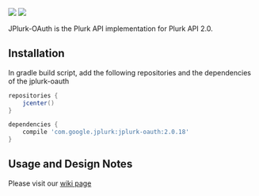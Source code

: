 ![](https://api.travis-ci.org/qrtt1/jplurk-oauth.svg?branch=master)
![](https://api.travis-ci.org/qrtt1/jplurk-oauth.svg?branch=dev)

JPlurk-OAuth is the Plurk API implementation for Plurk API 2.0.

## Installation

In gradle build script, add the following repositories and the dependencies of the jplurk-oauth

```groovy
repositories {
    jcenter()
}

dependencies {
    compile 'com.google.jplurk:jplurk-oauth:2.0.18'
}
```

## Usage and Design Notes

Please visit our [wiki page](https://github.com/qrtt1/jplurk-oauth/wiki)

